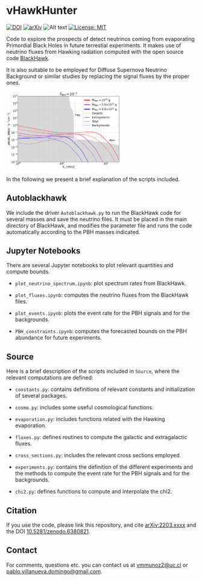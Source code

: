 # νHawkHunter
[![DOI](https://www.zenodo.org/badge/364986991.svg)](https://www.zenodo.org/badge/latestdoi/364986991)
[![arXiv](https://img.shields.io/badge/arXiv-2203.XXXX-B31B1B.svg)](http://arxiv.org/abs/2203.XXXX)
![Alt text](https://img.shields.io/pypi/pyversions/python-binance.svg)
[![License: MIT](https://img.shields.io/badge/License-MIT-yellow.svg)](https://opensource.org/licenses/MIT)

Code to explore the prospects of detect neutrinos coming from evaporating Primordial Black Holes in future terrestial experiments. It makes use of neutrino fluxes from Hawking radiation computed with the open source code [BlackHawk](https://blackhawk.hepforge.org/).

It is also suitable to be employed for Diffuse Supernova Neutrino Background or similar studies by replacing the signal fluxes by the proper ones.

<img src="figures/fluxes_DM.png" width="60%">

In the following we present a brief explanation of the scripts included.

## Autoblackhawk

We include the driver `Autoblackhawk.py` to run the BlackHawk code for several masses and save the neutrino files. It must be placed in the main directory of BlackHawk, and modifies the parameter file and runs the code automatically according to the PBH masses indicated.


## Jupyter Notebooks

There are several Jupyter notebooks to plot relevant quantities and compute bounds.

- `plot_neutrino_spectrum.ipynb`: plot spectrum rates from BlackHawk.

- `plot_fluxes.ipynb`: computes the neutrino fluxes from the BlackHawk files.

- `plot_events.ipynb`: plots the event rate for the PBH signals and for the backgrounds.

- `PBH_constraints.ipynb`: computes the forecasted bounds on the PBH abundance for future experiments.


## Source

Here is a brief description of the scripts included in `Source`, where the relevant computations are defined:

- `constants.py`: contains definitions of relevant constants and initialization of several packages.

- `cosmo.py`: includes some useful cosmological functions.

- `evaporation.py`: includes functions related with the Hawking evaporation.

- `fluxes.py`: defines routines to compute the galactic and extragalactic fluxes.

- `cross_sections.py`: includes the relevant cross sections employed.

- `experiments.py`: contains the definition of the different experiments and the methods to compute the event rate for the PBH signals and for the backgrounds.

- `chi2.py`: defines functions to compute and interpolate the chi2.


## Citation

If you use the code, please link this repository, and cite [arXiv:2203.xxxx](https://arxiv.org/abs/2203.xxxx) and the DOI [10.5281/zenodo.6380821](https://www.zenodo.org/badge/latestdoi/364986991).


## Contact

For comments, questions etc. you can contact us at <vmmunoz2@uc.cl> or <pablo.villanueva.domingo@gmail.com>.
